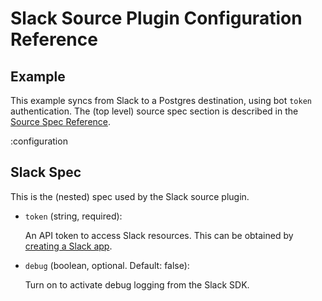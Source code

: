 # Slack Source Plugin Configuration Reference

## Example

This example syncs from Slack to a Postgres destination, using bot `token` authentication. The (top level) source spec section is described in the [Source Spec Reference](/docs/reference/source-spec).

:configuration

## Slack Spec

This is the (nested) spec used by the Slack source plugin.

- `token` (string, required):

  An API token to access Slack resources. This can be obtained by [creating a Slack app](/docs/plugins/sources/slack/overview#step-1).

- `debug` (boolean, optional. Default: false):

  Turn on to activate debug logging from the Slack SDK.
